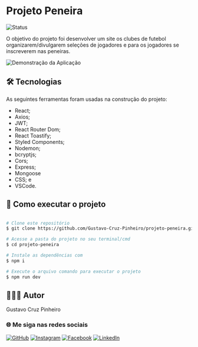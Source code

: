 # Projeto Peneira

![Status](http://img.shields.io/static/v1?label=Status&message=Finalizado&color=GREEN&style=for-the-badge)

O objetivo do projeto foi desenvolver um site os clubes de futebol organizarem/divulgarem seleções de jogadores e para os jogadores se inscreverem nas peneiras.

![Demonstração da Aplicação](./peneira-frontend/src/assets/background-login.png)

## 🛠 Tecnologias

As seguintes ferramentas foram usadas na construção do projeto:

* React;
* Axios;
* JWT;
* React Router Dom;
* React Toastify;
* Styled Components;
* Nodemon;
* bcryptjs;
* Cors;
* Express;
* Mongoose
* CSS; e
* VSCode.

## 🚀 Como executar o projeto

```bash

# Clone este repositório
$ git clone https://github.com/Gustavo-Cruz-Pinheiro/projeto-peneira.git

# Acesse a pasta do projeto no seu terminal/cmd
$ cd projeto-peneira

# Instale as dependências com
$ npm i

# Execute o arquivo comando para executar o projeto
$ npm run dev

```

## 👨🏽‍💻 Autor

Gustavo Cruz Pinheiro

### 🌐 Me siga nas redes sociais

<a href="https://github.com/Gustavo-Cruz-Pinheiro">![GitHub](https://img.shields.io/badge/github-%23121011.svg?style=for-the-badge&logo=github&logoColor=white)</a>
<a href="https://www.instagram.com/gusttavo.cruz_">![Instagram](https://img.shields.io/badge/Instagram-%23E4405F.svg?style=for-the-badge&logo=Instagram&logoColor=white)</a>
<a href="https://www.facebook.com/gustavocruzpinheiro">![Facebook](https://img.shields.io/badge/Facebook-%231877F2.svg?style=for-the-badge&logo=Facebook&logoColor=white)</a>
<a href="https://www.linkedin.com/in/gustavo-cruz-pinheiro-61b852217/">![LinkedIn](https://img.shields.io/badge/linkedin-%230077B5.svg?style=for-the-badge&logo=linkedin&logoColor=white)</a>
